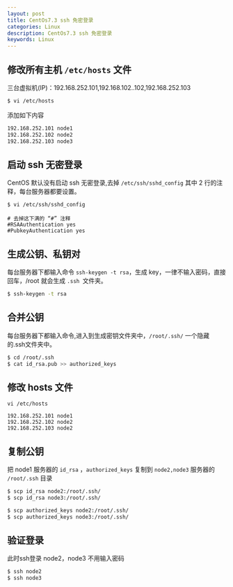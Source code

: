 ```yaml
---
layout: post
title: CentOs7.3 ssh 免密登录
categories: Linux
description: CentOs7.3 ssh 免密登录
keywords: Linux
---
```


## 修改所有主机 `/etc/hosts` 文件

三台虚拟机(IP)：192.168.252.101,192.168.102..102,192.168.252.103

```sh
$ vi /etc/hosts
```

添加如下内容

```sh
192.168.252.101 node1
192.168.252.102 node2
192.168.252.103 node3
```


## 启动 ssh 无密登录

CentOS 默认没有启动 ssh 无密登录,去掉 `/etc/ssh/sshd_config` 其中 2 行的注释，每台服务器都要设置。

```sh
$ vi /etc/ssh/sshd_config 
```

``` 
# 去掉这下满的 “#” 注释
#RSAAuthentication yes
#PubkeyAuthentication yes
```

## 生成公钥、私钥对

每台服务器下都输入命令 `ssh-keygen -t rsa`，生成 key，一律不输入密码，直接回车，/root 就会生成 `.ssh `文件夹。

```sh
$ ssh-keygen -t rsa
```

## 合并公钥

每台服务器下都输入命令,进入到生成密钥文件夹中，`/root/.ssh/` 一个隐藏的.ssh文件夹中。

```sh
$ cd /root/.ssh 
$ cat id_rsa.pub >> authorized_keys  
```

## 修改 hosts 文件

`vi /etc/hosts`

```
192.168.252.101 node1
192.168.252.102 node2
192.168.252.103 node2
```

## 复制公钥

把 node1 服务器的 `id_rsa` ，`authorized_keys` 复制到 `node2,node3` 服务器的 `/root/.ssh` 目录

```sh
$ scp id_rsa node2:/root/.ssh/
$ scp id_rsa node3:/root/.ssh/
```

```sh
$ scp authorized_keys node2:/root/.ssh/
$ scp authorized_keys node3:/root/.ssh/
```


## 验证登录

此时ssh登录 node2，node3 不用输入密码

```sh
$ ssh node2
$ ssh node3
```






































